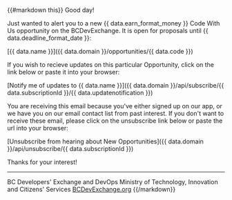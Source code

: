 {{#markdown this}}
Good day!

Just wanted to alert you to a new {{ data.earn_format_money }} Code With Us opportunity on the BCDevExchange. It is open for proposals until {{ data.deadline_format_date }}:

   [{{ data.name }}]({{ data.domain }}/opportunities/{{ data.code }})

If you wish to recieve updates on this particular Opportunity, click on the link below or paste it into your browser:

   [Notify me of updates to {{ data.name }}]({{ data.domain }}/api/subscribe/{{ data.subscriptionId }}/{{ data.updatenotification }})

You are receiving this email because you've either signed up on our app, or we have you on our email contact list from past interest. If you don't want to receive these email, please click on the unsubscribe link below or paste the url into your browser:

   [Unsubscribe from hearing about New Opportunities]({{ data.domain }}/api/unsubscribe/{{ data.subscriptionId }})

Thanks for your interest!

-----------------------------
BC Developers' Exchange and DevOps
Ministry of Technology, Innovation and Citizens' Services
[BCDevExchange.org](http://bcdevexchange.org)
{{/markdown}}
